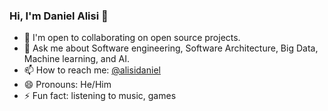 ### Hi, I'm Daniel Alisi 👋

- 👯 I'm open to collaborating on open source projects.
- 💬 Ask me about Software engineering, Software Architecture, Big Data, Machine learning, and AI.
- 📫 How to reach me: [@alisidaniel](https://twitter.com/alisidaniel)
- 😄 Pronouns: He/Him
- ⚡ Fun fact: listening to music, games
